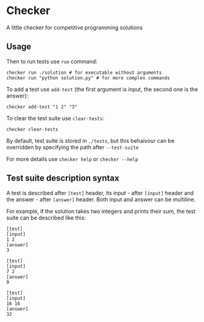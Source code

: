 # Checker
A little checker for competitive programming solutions

## Usage
Then to run tests use `run` command:

    checker run ./solution # for executable without arguments
    checker run "python solution.py" # for more complex commands

To add a test use `add-test` (the first argument is input, the second one is the answer):

    checker add-test "1 2" "3"

To clear the test suite use `clear-tests`:

    checker clear-tests

By default, test suite is stored in `./tests`, but this behaivour can be overridden by specifying the path after `--test-suite`

For more details use `checker help` or `checker --help`

## Test suite description syntax
A test is described after `[test]` header, its input - after `[input]` header and the answer - after `[answer]` header. Both input and answer can be multiline.

For example, if the solution takes two integers and prints their sum, the test suite can be described like this:

    [test]
    [input]
    1 2
    [answer]
    3
    
    [test]
    [input]
    7 2
    [answer]
    9

    [test]
    [input]
    16 16
    [answer]
    32
